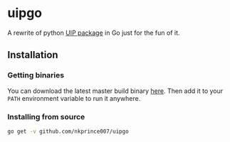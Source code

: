# uipgo

A rewrite of python [UIP package](https://github.com/nitdgpos/UIP) in Go just
for the fun of it.

## Installation

### Getting binaries

You can download the latest master build binary
[here](https://github.com/nkprince007/uipgo/releases). Then add it to your
`PATH` environment variable to run it anywhere.

### Installing from source

```bash
go get -v github.com/nkprince007/uipgo
```
